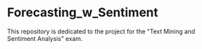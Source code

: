 # Forecasting_w_Sentiment
This repository is dedicated to the project for the "Text Mining and Sentiment Analysis" exam.
